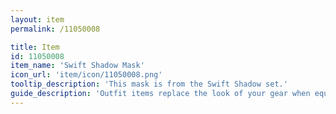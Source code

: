 ```yaml
---
layout: item
permalink: /11050008

title: Item
id: 11050008
item_name: 'Swift Shadow Mask'
icon_url: 'item/icon/11050008.png'
tooltip_description: 'This mask is from the Swift Shadow set.'
guide_description: 'Outfit items replace the look of your gear when equipped.'
---
```


